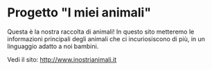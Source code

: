 # Progetto "I miei animali"

Questa è la nostra raccolta di animali! In questo sito metteremo le
informazioni principali degli animali che ci
incuriosiscono di più, in un linguaggio adatto a noi bambini.

Vedi il sito: http://www.inostrianimali.it
